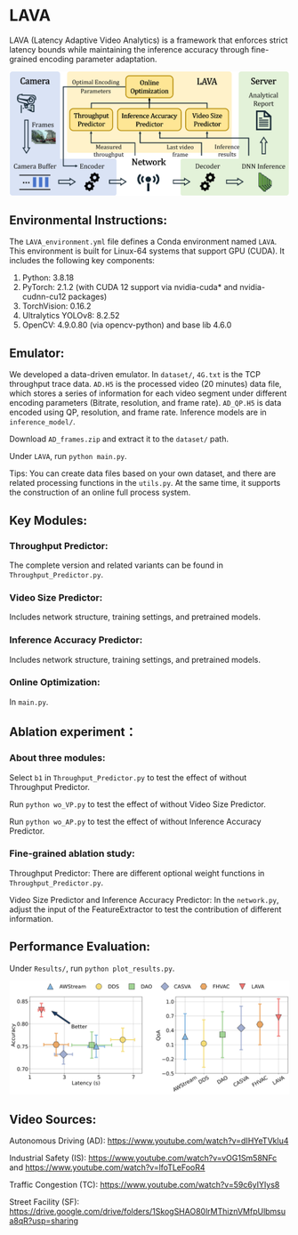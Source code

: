 # LAVA

LAVA (Latency Adaptive Video Analytics) is a framework that enforces strict latency bounds while maintaining the inference accuracy through fine-grained encoding parameter adaptation.

![Structure](Results/structure.png)

## Environmental Instructions:

The `LAVA_environment.yml` file defines a Conda environment named `LAVA`. This environment is built for Linux-64 systems that support GPU (CUDA).
It includes the following key components:
1. Python: 3.8.18
2. PyTorch: 2.1.2 (with CUDA 12 support via nvidia-cuda* and nvidia-cudnn-cu12 packages)
3. TorchVision: 0.16.2
4. Ultralytics YOLOv8: 8.2.52
5. OpenCV: 4.9.0.80 (via opencv-python) and base lib 4.6.0

## Emulator:

We developed a data-driven emulator. In `dataset/`, `4G.txt` is the TCP throughput trace data. 
`AD.H5` is the processed video (20 minutes) data file, which stores a series of information for each video segment under different encoding parameters (Bitrate, resolution, and frame rate). 
`AD_QP.H5` is data encoded using QP, resolution, and frame rate.
Inference models are in `inference_model/`.

Download `AD_frames.zip` and extract it to the `dataset/` path.

Under `LAVA`, run `python main.py`.

Tips: You can create data files based on your own dataset, and there are related processing functions in the `utils.py`. At the same time, it supports the construction of an online full process system.

## Key Modules:

### Throughput Predictor: 
The complete version and related variants can be found in `Throughput_Predictor.py`.

### Video Size Predictor: 
Includes network structure, training settings, and pretrained models.

### Inference Accuracy Predictor: 
Includes network structure, training settings, and pretrained models.

### Online Optimization: 
In `main.py`.

## Ablation experiment：

### About three modules: 

Select `b1` in `Throughput_Predictor.py` to test the effect of without Throughput Predictor.

Run `python wo_VP.py` to test the effect of without Video Size Predictor.

Run `python wo_AP.py` to test the effect of without Inference Accuracy Predictor.

### Fine-grained ablation study:

Throughput Predictor: There are different optional weight functions in `Throughput_Predictor.py`.

Video Size Predictor and Inference Accuracy Predictor: In the `network.py`, adjust the input of the FeatureExtractor to test the contribution of different information.

## Performance Evaluation:
Under ```Results/```, run ```python plot_results.py```.

![Latency-accuracy trade-off](Results/F_1.png)

## Video Sources:

Autonomous Driving (AD): https://www.youtube.com/watch?v=dIHYeTVklu4

Industrial Safety (IS): https://www.youtube.com/watch?v=vOG1Sm58NFc and https://www.youtube.com/watch?v=lfoTLeFooR4

Traffic Congestion (TC): https://www.youtube.com/watch?v=59c6yIYIys8

Street Facility (SF): https://drive.google.com/drive/folders/1SkogSHAO80lrMThiznVMfpUlbmsua8qR?usp=sharing
